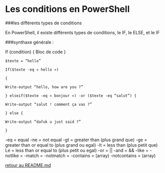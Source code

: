 # Les conditions en PowerShell

 ###les différents types de conditions 

En PowerShell, il existe différents types de conditions, le IF, le ELSE, et le IF

###synthaxe générale :

If (condition)
{
	Bloc de code
}

`$texte = “hello”`

`If($texte -eq « hello »)`

`{`

`Write-output “hello, how are you ?”`

`} elseif($texte -eq « bonjour ») -or ($texte -eq “salut”) {`

`Write-output “salut ! comment ça vas ?”`

`} else {`

`Write-output “dafuk u just said ?”`

`}`


-eq = equal
-ne = not equal
-gt = greater than (plus grand que)
-ge = greater than or equal to (plus grand ou egal)
-lt = less than (plus petit que)
Le = less than or equal to (plus petit ou egal)
-or = ||
-and = &&
-like =
-notlike =
-match =
-notmatch =
-contains = (array)
-notcontains = (array)







[retour au README.md](https://github.com/LBROCHARD/cours-linux)
